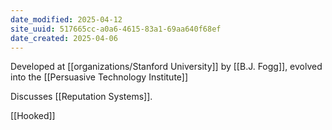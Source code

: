 ```yaml
---
date_modified: 2025-04-12
site_uuid: 517665cc-a0a6-4615-83a1-69aa640f68ef
date_created: 2025-04-06
---
```


Developed at [[organizations/Stanford University]] by [[B.J. Fogg]], evolved into the [[Persuasive Technology Institute]]

Discusses [[Reputation Systems]]. 

[[Hooked]]